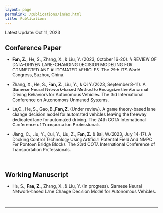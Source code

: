 ```yaml
---
layout: page
permalink: /publications/index.html
title: Publications
---
```


Latest Update: Oct 11, 2023

## Conference Paper

-  **Fan, Z.**, He, S., Zhang, X., & Liu, Y. (2023, October 16-20). A REVIEW OF DATA-DRIVEN LANE-CHANGING DECISION MODELING FOR CONNECTED AND AUTOMATED VEHICLES. The 29th ITS World Congress,
Suzhou, China.

-  Zhang, X., He, S., **Fan, Z.**, Liu, Y., & Qi Y.(2023, September 8-11). A Siamese Neural Network-based Method to Recognize the Abnormal Driving Behaviors for Autonomous Vehicles. The 3rd International Conference on Autonomous Unmaned Systems.

-  Lu,C., He, S., Gao, B.,**Fan, Z**. (Under review). A game theory-based lane change decision model for automated vehicles leaving the freeway dedicated lane for automated driving. The 24th COTA International Conference of Transportation Professionals

-  Jiang, C., Liu, Y., Cui, Y., Liu, Z., **Fan, Z.** & Bai, W.(2023, July 14-17). A Docking Control Technology Using Artificial Potential Field And NMPC For Pontoon Bridge Blocks. The 23rd COTA International Conference of Transportation Professionals.

  <br>

## Working Manuscript

-  He, S., **Fan, Z.**, Zhang, X., & Liu, Y. (In progress). Siamese Neural Network-based Lane Change Decision Model for Autonomous Vehicles.

  <br>

---

